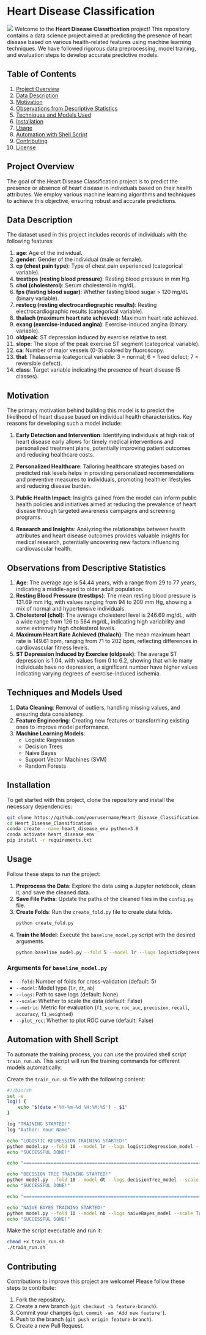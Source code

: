 # Heart Disease Classification
![](https://st1.thehealthsite.com/wp-content/uploads/2021/09/Heart.jpeg?impolicy=Medium_Widthonly&w=400)
Welcome to the **Heart Disease Classification** project! This repository contains a data science project aimed at predicting the presence of heart disease based on various health-related features using machine learning techniques. We have followed rigorous data preprocessing, model training, and evaluation steps to develop accurate predictive models.

## Table of Contents
1. [Project Overview](#project-overview)
2. [Data Description](#data-description)
3. [Motivation](#motivation)
4. [Observations from Descriptive Statistics](#observations-from-descriptive-statistics)
5. [Techniques and Models Used](#techniques-and-models-used)
6. [Installation](#installation)
7. [Usage](#usage)
8. [Automation with Shell Script](#automation-with-shell-script)
9. [Contributing](#contributing)
10. [License](#license)

## Project Overview

The goal of the Heart Disease Classification project is to predict the presence or absence of heart disease in individuals based on their health attributes. We employ various machine learning algorithms and techniques to achieve this objective, ensuring robust and accurate predictions.

## Data Description

The dataset used in this project includes records of individuals with the following features:

1. **age**: Age of the individual.
2. **gender**: Gender of the individual (male or female).
3. **cp (chest pain type)**: Type of chest pain experienced (categorical variable).
4. **trestbps (resting blood pressure)**: Resting blood pressure in mm Hg.
5. **chol (cholesterol)**: Serum cholesterol in mg/dL.
6. **fps (fasting blood sugar)**: Whether fasting blood sugar > 120 mg/dL (binary variable).
7. **restecg (resting electrocardiographic results)**: Resting electrocardiographic results (categorical variable).
8. **thalach (maximum heart rate achieved)**: Maximum heart rate achieved.
9. **exang (exercise-induced angina)**: Exercise-induced angina (binary variable).
10. **oldpeak**: ST depression induced by exercise relative to rest.
11. **slope**: The slope of the peak exercise ST segment (categorical variable).
12. **ca**: Number of major vessels (0-3) colored by fluoroscopy.
13. **thal**: Thalassemia (categorical variable: 3 = normal; 6 = fixed defect; 7 = reversible defect).
14. **class**: Target variable indicating the presence of heart disease (5 classes).

## Motivation

The primary motivation behind building this model is to predict the likelihood of heart disease based on individual health characteristics. Key reasons for developing such a model include:

1. **Early Detection and Intervention**: Identifying individuals at high risk of heart disease early allows for timely medical interventions and personalized treatment plans, potentially improving patient outcomes and reducing healthcare costs.

2. **Personalized Healthcare**: Tailoring healthcare strategies based on predicted risk levels helps in providing personalized recommendations and preventive measures to individuals, promoting healthier lifestyles and reducing disease burden.

3. **Public Health Impact**: Insights gained from the model can inform public health policies and initiatives aimed at reducing the prevalence of heart disease through targeted awareness campaigns and screening programs.

4. **Research and Insights**: Analyzing the relationships between health attributes and heart disease outcomes provides valuable insights for medical research, potentially uncovering new factors influencing cardiovascular health.

## Observations from Descriptive Statistics

1. **Age**: The average age is 54.44 years, with a range from 29 to 77 years, indicating a middle-aged to older adult population.
2. **Resting Blood Pressure (trestbps)**: The mean resting blood pressure is 131.69 mm Hg, with values ranging from 94 to 200 mm Hg, showing a mix of normal and hypertensive individuals.
3. **Cholesterol (chol)**: The average cholesterol level is 246.69 mg/dL, with a wide range from 126 to 564 mg/dL, indicating high variability and some extremely high cholesterol levels.
4. **Maximum Heart Rate Achieved (thalach)**: The mean maximum heart rate is 149.61 bpm, ranging from 71 to 202 bpm, reflecting differences in cardiovascular fitness levels.
5. **ST Depression Induced by Exercise (oldpeak)**: The average ST depression is 1.04, with values from 0 to 6.2, showing that while many individuals have no depression, a significant number have higher values indicating varying degrees of exercise-induced ischemia.

## Techniques and Models Used

1. **Data Cleaning**: Removal of outliers, handling missing values, and ensuring data consistency.
2. **Feature Engineering**: Creating new features or transforming existing ones to improve model performance.
3. **Machine Learning Models**:
   - Logistic Regression
   - Decision Trees
   - Naive Bayes
   - Support Vector Machines (SVM)
   - Random Forests

## Installation

To get started with this project, clone the repository and install the necessary dependencies:

```sh
git clone https://github.com/yourusername/Heart_Disease_Classification.git
cd Heart_Disease_Classification
conda create --name heart_disease_env python=3.8
conda activate heart_disease_env
pip install -r requirements.txt
```

## Usage

Follow these steps to run the project:

1. **Preprocess the Data**: Explore the data using a Jupyter notebook, clean it, and save the cleaned data.
2. **Save File Paths**: Update the paths of the cleaned files in the `config.py` file.
3. **Create Folds**: Run the `create_fold.py` file to create data folds.
    ```sh
    python create_fold.py
    ```
4. **Train the Model**: Execute the `baseline_model.py` script with the desired arguments.
    ```sh
    python baseline_model.py --fold 5 --model lr --logs logisticRegression_model --scale True --metric roc_auc --plot_roc True
    ```

### Arguments for `baseline_model.py`

- `--fold`: Number of folds for cross-validation (default: 5)
- `--model`: Model type (`lr`, `dt`, `nb`)
- `--logs`: Path to save logs (default: None)
- `--scale`: Whether to scale the data (default: False)
- `--metric`: Metric for evaluation (`f1_score`, `roc_auc`, `precision`, `recall`, `accuracy`, `f1_weighted`)
- `--plot_roc`: Whether to plot ROC curve (default: False)

## Automation with Shell Script

To automate the training process, you can use the provided shell script `train_run.sh`. This script will run the training commands for different models automatically.

Create the `train_run.sh` file with the following content:

```sh
#!/bin/sh
set -e
log() {
    echo "$(date +'%Y-%m-%d %H:%M:%S') - $1"
}

log "TRAINING STARTED!"
log "Author: Your Name"

echo "LOGISTIC REGRESSION TRAINING STARTED!"
python model.py --fold 10 --model lr --logs logisticRegression_model --scale True --metric roc_auc --plot_roc True
echo "SUCCESSFUL DONE!"

echo "================================================================================================================"

echo "DECISION TREE TRAINING STARTED!"
python model.py --fold 10 --model dt --logs decisionTree_model --scale True --metric roc_auc --plot_roc True
echo "SUCCESSFUL DONE!"

echo "================================================================================================================"

echo "NAIVE BAYES TRAINING STARTED!"
python model.py --fold 10 --model nb --logs naiveBayes_model --scale True --metric roc_auc --plot_roc True
echo "SUCCESSFUL DONE!"
```

Make the script executable and run it:

```sh
chmod +x train_run.sh
./train_run.sh
```

## Contributing

Contributions to improve this project are welcome! Please follow these steps to contribute:

1. Fork the repository.
2. Create a new branch (`git checkout -b feature-branch`).
3. Commit your changes (`git commit -am 'Add new feature'`).
4. Push to the branch (`git push origin feature-branch`).
5. Create a new Pull Request.


